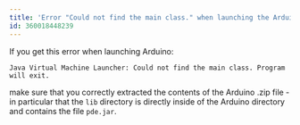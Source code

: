 ```yaml
---
title: 'Error "Could not find the main class." when launching the Arduino IDE'
id: 360018448239
---
```


If you get this error when launching Arduino:

`Java Virtual Machine Launcher: Could not find the main class. Program will exit.`

make sure that you correctly extracted the contents of the Arduino .zip file - in particular that the `lib` directory is directly inside of the Arduino directory and contains the file `pde.jar`.
